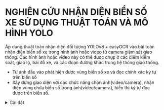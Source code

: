 # NGHIÊN CỨU NHẬN DIỆN BIỂN SỐ XE SỬ DỤNG THUẬT TOÁN VÀ MÔ HÌNH YOLO
Áp dụng thuật toán nhận diện đối tượng YOLOv8 + easyOCR vào bài toán nhận diện biến số xe trong hình ảnh hoặc video từ camera giám sát giao thông. 
Các hình ảnh hoặc video này có thể được chụp ở các điểm kiểm soát, giao lộ, bãi đỗ xe, và các đoạn đường khác trong hệ thống giao thông.
-	Từ ảnh đầu vào phát hiện được vùng biển số xe và đọc chính xác ký tự
trên biển số
-	Xây dựng giao diện với các chức năng chọn ảnh(video/camera), nhận diện vùng chứa biển số trong ảnh(video/camera),
hiển thị ký tự đọc được trên biển số.

<details>
  <summary>Cài đặt</summary>
  
- Pip cài đặt gói ultralytics bao gồm tất cả  requirements trong môi trường Python>=3.7 với PyTorch>=1.7 .
```python
pip install ultralytics
```
- Pip cài đặt gói PyQt5
```python
pip install PyQt5      
```
- Pip cài đặt gói easyOCR
```python
pip install easyOCR      
```
</details>
